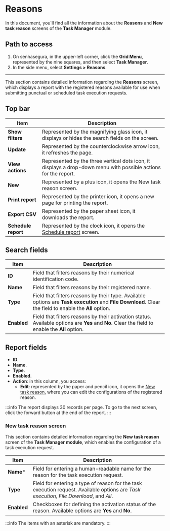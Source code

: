 # Reasons

In this document, you'll find all the information about the **Reasons** and **New task reason** screens of the **Task Manager** module.

## Path to access
1. On senhasegura, in the upper-left corner, click the **Grid Menu**, represented by the nine squares, and then select **Task Manager**.
2. In the side menu, select **Settings  >  Reasons**.

---
This section contains detailed information regarding the **Reasons** screen, which displays a report with the registered reasons available for use when submitting punctual or scheduled task execution requests.  


## Top bar

| **Item** | **Description**|
|----|----|
| **Show filters** | Represented by the magnifying glass icon, it displays or hides the search fields on the screen. |
| **Update**| Represented by the counterclockwise arrow icon, it refreshes the page.|
| **View actions** | Represented by the three vertical dots icon, it displays a drop-down menu with possible actions for the report. |
| **New**| Represented by a plus icon, it opens the New task reason screen. |
| **Print report** | Represented by the printer icon, it opens a new page for printing the report.                                 |
| **Export CSV** | Represented by the paper sheet icon, it downloads the report. |
| **Schedule report** | Represented by the clock icon, it opens the [Schedule report](/v3-32/docs/general-information-how-to-issue-download-and-schedule-device-reports) screen. |

## Search fields

| **Item** | **Description** |
|----|----|
| **ID**   | Field that filters reasons by their numerical identification code. |
| **Name** | Field that filters reasons by their registered name.|
| **Type** | Field that filters reasons by their type. Available options are **Task execution** and **File Download**.  Clear the field to enable the **All** option.|
| **Enabled** | Field that filters reasons by their activation status. Available options are **Yes** and **No**.  Clear the field to enable the **All** option.|

## Report fields
- **ID**.
- **Name**.
- **Type**.
- **Enabled**.
- **Action**: in this column, you access:
  - **Edit**: represented by the paper and pencil icon, it opens the [New task reason](/v3-32/docs/task-manager-reasons#new-task-reason-screen), where you can edit the configurations of the registered reason.


 :::info
The report displays 30 records per page. To go to the next screen, click the forward button at the end of the report.
:::

### New task reason screen

This section contains detailed information regarding the **New task reason** screen of the **Task Manager module**, which enables the configuration of a task execution request.



| **Item** | **Description** |
|----|----|
| **Name*** | Field for entering a human-readable name for the reason for the task execution request.|
| **Type** | Field for entering a type of reason for the task execution request. Available options are *Task execution, File Download*, and *All*. |
| **Enabled** | Checkboxes for defining the activation status of the reason. Available options are **Yes** and **No**.  |

 :::info
The items with an asterisk are mandatory.
:::
